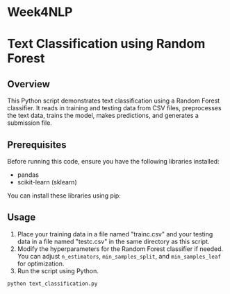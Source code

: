 # Week4NLP

# Text Classification using Random Forest

## Overview
This Python script demonstrates text classification using a Random Forest classifier. It reads in training and testing data from CSV files, preprocesses the text data, trains the model, makes predictions, and generates a submission file.

## Prerequisites
Before running this code, ensure you have the following libraries installed:

- pandas
- scikit-learn (sklearn)

You can install these libraries using pip:

## Usage
1. Place your training data in a file named "trainc.csv" and your testing data in a file named "testc.csv" in the same directory as this script.
2. Modify the hyperparameters for the Random Forest classifier if needed. You can adjust `n_estimators`, `min_samples_split`, and `min_samples_leaf` for optimization.
3. Run the script using Python.

```bash
python text_classification.py
